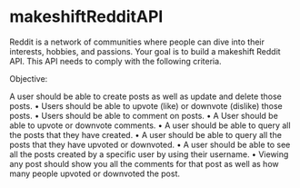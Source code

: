 # makeshiftRedditAPI
Reddit is a network of communities where people can dive into their interests, hobbies, and passions. Your goal is to build a makeshift Reddit API. This API needs to comply with the following criteria.

Objective:

A user should be able to create posts as well as update and delete those posts. •
Users should be able to upvote (like) or downvote (dislike) those posts. •
Users should be able to comment on posts. •
A User should be able to upvote or downvote comments. •
A user should be able to query all the posts that they have created. •
A user should be able to query all the posts that they have upvoted or downvoted. •
A user should be able to see all the posts created by a specific user by using their username. •
Viewing any post should show you all the comments for that post as well as how many people upvoted or downvoted the post.
